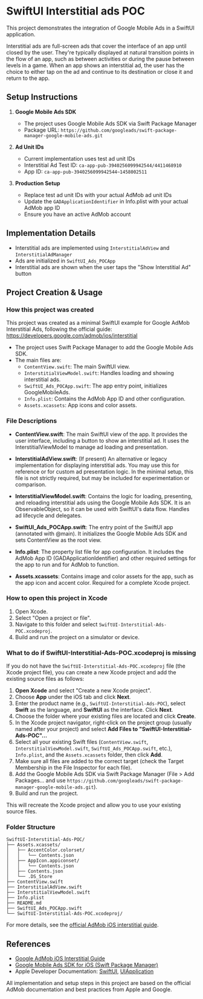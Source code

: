 # SwiftUI Interstitial ads POC

This project demonstrates the integration of Google Mobile Ads in a SwiftUI application.

Interstitial ads are full-screen ads that cover the interface of an app until closed by the user. They're typically displayed at natural transition points in the flow of an app, such as between activities or during the pause between levels in a game. When an app shows an interstitial ad, the user has the choice to either tap on the ad and continue to its destination or close it and return to the app.

## Setup Instructions

1. **Google Mobile Ads SDK**
   - The project uses Google Mobile Ads SDK via Swift Package Manager
   - Package URL: `https://github.com/googleads/swift-package-manager-google-mobile-ads.git`

2. **Ad Unit IDs**
   - Current implementation uses test ad unit IDs
   - Interstitial Ad Test ID: `ca-app-pub-3940256099942544/4411468910`
   - App ID: `ca-app-pub-3940256099942544~1458002511`

3. **Production Setup**
   - Replace test ad unit IDs with your actual AdMob ad unit IDs
   - Update the `GADApplicationIdentifier` in Info.plist with your actual AdMob app ID
   - Ensure you have an active AdMob account

## Implementation Details

- Interstitial ads are implemented using `InterstitialAdView` and `InterstitialAdManager`
- Ads are initialized in `SwiftUI_Ads_POCApp`
- Interstitial ads are shown when the user taps the "Show Interstitial Ad" button



## Project Creation & Usage

### How this project was created

This project was created as a minimal SwiftUI example for Google AdMob Interstitial Ads, following the official guide: https://developers.google.com/admob/ios/interstitial

- The project uses Swift Package Manager to add the Google Mobile Ads SDK.
- The main files are:
  - `ContentView.swift`: The main SwiftUI view.
  - `InterstitialViewModel.swift`: Handles loading and showing interstitial ads.
  - `SwiftUI_Ads_POCApp.swift`: The app entry point, initializes GoogleMobileAds.
  - `Info.plist`: Contains the AdMob App ID and other configuration.
  - `Assets.xcassets`: App icons and color assets.

### File Descriptions

- **ContentView.swift**: The main SwiftUI view of the app. It provides the user interface, including a button to show an interstitial ad. It uses the InterstitialViewModel to manage ad loading and presentation.

- **InterstitialAdView.swift**: (If present) An alternative or legacy implementation for displaying interstitial ads. You may use this for reference or for custom ad presentation logic. In the minimal setup, this file is not strictly required, but may be included for experimentation or comparison.

- **InterstitialViewModel.swift**: Contains the logic for loading, presenting, and reloading interstitial ads using the Google Mobile Ads SDK. It is an ObservableObject, so it can be used with SwiftUI's data flow. Handles ad lifecycle and delegates.

- **SwiftUI_Ads_POCApp.swift**: The entry point of the SwiftUI app (annotated with @main). It initializes the Google Mobile Ads SDK and sets ContentView as the root view.

- **Info.plist**: The property list file for app configuration. It includes the AdMob App ID (GADApplicationIdentifier) and other required settings for the app to run and for AdMob to function.

- **Assets.xcassets**: Contains image and color assets for the app, such as the app icon and accent color. Required for a complete Xcode project.


### How to open this project in Xcode 

1. Open Xcode.
2. Select "Open a project or file".
3. Navigate to this folder and select `SwiftUI-Interstitial-Ads-POC.xcodeproj`.
4. Build and run the project on a simulator or device.

### What to do if SwiftUI-Interstitial-Ads-POC.xcodeproj is missing

If you do not have the `SwiftUI-Interstitial-Ads-POC.xcodeproj` file (the Xcode project file), you can create a new Xcode project and add the existing source files as follows:

1. **Open Xcode** and select "Create a new Xcode project".
2. Choose **App** under the iOS tab and click **Next**.
3. Enter the product name (e.g., `SwiftUI-Interstitial-Ads-POC`), select **Swift** as the language, and **SwiftUI** as the interface. Click **Next**.
4. Choose the folder where your existing files are located and click **Create**.
5. In the Xcode project navigator, right-click on the project group (usually named after your project) and select **Add Files to "SwiftUI-Interstitial-Ads-POC"...**
6. Select all your existing Swift files (`ContentView.swift`, `InterstitialViewModel.swift`, `SwiftUI_Ads_POCApp.swift`, etc.), `Info.plist`, and the `Assets.xcassets` folder, then click **Add**.
7. Make sure all files are added to the correct target (check the Target Membership in the File Inspector for each file).
8. Add the Google Mobile Ads SDK via Swift Package Manager (File > Add Packages... and use `https://github.com/googleads/swift-package-manager-google-mobile-ads.git`).
9. Build and run the project.

This will recreate the Xcode project and allow you to use your existing source files.

### Folder Structure

```
SwiftUI-Interstitial-Ads-POC/
├── Assets.xcassets/
│   ├── AccentColor.colorset/
│   │   └── Contents.json
│   ├── AppIcon.appiconset/
│   │   └── Contents.json
│   ├── Contents.json
│   └── .DS_Store
├── ContentView.swift
├── InterstitialAdView.swift
├── InterstitialViewModel.swift
├── Info.plist
├── README.md
├── SwiftUI_Ads_POCApp.swift
└── SwiftUI-Interstitial-Ads-POC.xcodeproj/
```

For more details, see the [official AdMob iOS interstitial guide](https://developers.google.com/admob/ios/interstitial).

## References

- [Google AdMob iOS Interstitial Guide](https://developers.google.com/admob/ios/interstitial)
- [Google Mobile Ads SDK for iOS (Swift Package Manager)](https://github.com/googleads/swift-package-manager-google-mobile-ads)
- Apple Developer Documentation: [SwiftUI](https://developer.apple.com/documentation/swiftui), [UIApplication](https://developer.apple.com/documentation/uikit/uiapplication)

All implementation and setup steps in this project are based on the official AdMob documentation and best practices from Apple and Google. 